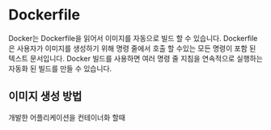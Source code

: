 # Dockerfile
Docker는 Dockerfile을 읽어서 이미지를 자동으로 빌드 할 수 있습니다. 
Dockerfile은 사용자가 이미지를 생성하기 위해 명령 줄에서 호출 할 수있는 모든 명령이 포함 된 텍스트 문서입니다. Docker 빌드를 사용하면 여러 명령 줄 지침을 연속적으로 실행하는 자동화 된 빌드를 만들 수 있습니다.

## 이미지 생성 방법
개발한 어플리케이션을 컨테이너화 할때 
